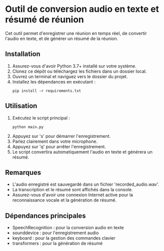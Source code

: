 # Outil de conversion audio en texte et résumé de réunion

Cet outil permet d'enregistrer une réunion en temps réel, de convertir l'audio en texte, et de générer un résumé de la réunion.

## Installation

1. Assurez-vous d'avoir Python 3.7+ installé sur votre système.
2. Clonez ce dépôt ou téléchargez les fichiers dans un dossier local.
3. Ouvrez un terminal et naviguez vers le dossier du projet.
4. Installez les dépendances en exécutant :
   ```
   pip install -r requirements.txt
   ```

## Utilisation

1. Exécutez le script principal :
   ```
   python main.py
   ```
2. Appuyez sur 's' pour démarrer l'enregistrement.
3. Parlez clairement dans votre microphone.
4. Appuyez sur 'q' pour arrêter l'enregistrement.
5. Le script convertira automatiquement l'audio en texte et générera un résumé.

## Remarques

- L'audio enregistré est sauvegardé dans un fichier 'recorded_audio.wav'.
- La transcription et le résumé sont affichés dans la console.
- Assurez-vous d'avoir une connexion Internet active pour la reconnaissance vocale et la génération de résumé.

## Dépendances principales

- SpeechRecognition : pour la conversion audio en texte
- sounddevice : pour l'enregistrement audio
- keyboard : pour la gestion des commandes clavier
- transformers : pour la génération de résumé
